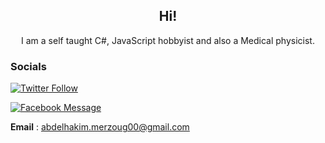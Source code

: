 <div align="center">
  <h2>Hi!</h2>
  I am a self taught C#, JavaScript hobbyist and also a Medical physicist.
</div>


<h3>Socials</h3>
 <a href="https://twitter.com/sudo_blue"><img alt="Twitter Follow" src="https://img.shields.io/twitter/follow/sudo_blue?color=%231DA1F2&style=for-the-badge"></a>
 
 <a href="https://facebook.com/sudoblue"><img alt="Facebook Message" src="https://img.shields.io/static/v1?style=for-the-badge&logo=facebook&message=Send%20a%20message&label=Facebook&color=1877F2"></a>
  
**Email** : abdelhakim.merzoug00@gmail.com  

